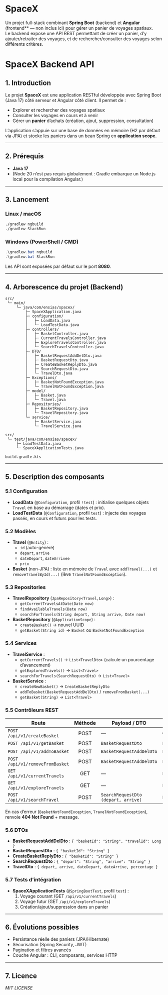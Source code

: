 # SpaceX

Un projet full-stack combinant **Spring Boot** (backend) et **Angular** (frontend** — non inclus ici) pour gérer un panier de voyages spatiaux.  
Le backend expose une API REST permettant de créer un panier, d’y ajouter/retraiter des voyages, et de rechercher/consulter des voyages selon différents critères.

# SpaceX Backend API

## 1. Introduction

Le projet **SpaceX** est une application RESTful développée avec Spring Boot (Java 17) côté serveur et Angular côté client. Il permet de :
- Explorer et rechercher des voyages spatiaux
- Consulter les voyages en cours et à venir
- Gérer un **panier** d’achats (création, ajout, suppression, consultation)

L’application s’appuie sur une base de données en mémoire (H2 par défaut via JPA) et stocke les paniers dans un bean Spring en **application scope**.

 ---

## 2. Prérequis

- **Java 17**
- (Node 20 n’est pas requis globalement : Gradle embarque un Node.js local pour la compilation Angular.)

 ---

## 3. Lancement

### Linux / macOS

 ```bash
 ./gradlew ngbuild
 ./gradlew StackRun
 ```

### Windows (PowerShell / CMD)

 ```powershell
 .\gradlew.bat ngbuild
 .\gradlew.bat StackRun
 ```

Les API sont exposées par défaut sur le port **8080**.

 ---

## 4. Arborescence du projet (Backend)

 ```
 src/
  └─ main/
      └─ java/com/ensias/spacex/
          ├─ SpaceXApplication.java
          ├─ configuration/
          │   ├─ LoadData.java
          │   └─ LoadTestData.java
          ├─ controllers/
          │   ├─ BasketController.java
          │   ├─ CurrentTravelsController.java
          │   ├─ ExploreTravelsController.java
          │   └─ SearchTravelsController.java
          ├─ DTO/
          │   ├─ BasketRequestAddDelDto.java
          │   ├─ BasketRequestDto.java
          │   ├─ CreateBasketReplyDto.java
          │   ├─ SearchRequestDto.java
          │   └─ TravelDto.java
          ├─ Exceptions/
          │   ├─ BasketNotFoundException.java
          │   └─ TravelNotFoundException.java
          ├─ model/
          │   ├─ Basket.java
          │   └─ Travel.java
          ├─ Repositories/
          │   ├─ BasketRepository.java
          │   └─ TravelRepository.java
          └─ service/
              ├─ BasketService.java
              └─ TravelService.java
 
 src/
  └─ test/java/com/ensias/spacex/
      ├─ LoadTestData.java
      └─ SpaceXApplicationTests.java
 
 build.gradle.kts
 ```

 ---

## 5. Description des composants

### 5.1 Configuration

- **LoadData** (`@Configuration`, profil `!test`) : initialise quelques objets `Travel` en base au démarrage (dates et prix).
- **LoadTestData** (`@Configuration`, profil `test`) : injecte des voyages passés, en cours et futurs pour les tests.

### 5.2 Modèles

- **Travel** (`@Entity`) :
    - `id` (auto-généré)
    - `depart`, `arrive`
    - `dateDepart`, `dateArrivee`
    - `prix`
- **Basket** (non-JPA) : liste en mémoire de `Travel` avec `addTravel(...)` et `removeTravelById(...)` (lève `TravelNotFoundException`).

### 5.3 Repositories

- **TravelRepository** (`JpaRepository<Travel,Long>`) :
    - `getCurrentTravelsAtDate(Date now)`
    - `findAvailableTravels(Date now)`
    - `searchForTravels(String depart, String arrive, Date now)`
- **BasketRepository** (`@ApplicationScope`) :
    - `createBasket()` → nouvel UUID
    - `getBasket(String id)` → `Basket` ou `BasketNotFoundException`

### 5.4 Services

- **TravelService** :
    - `getCurrentTravels()` → `List<TravelDto>` (calcule un pourcentage d’avancement)
    - `getExploredTravels()` → `List<Travel>`
    - `searchForTravels(SearchRequestDto)` → `List<Travel>`
- **BasketService** :
    - `createNewBasket()` → `CreateBasketReplyDto`
    - `addToBasket(BasketRequestAddDelDto)` / `removeFromBasket(...)`
    - `getBasket(String)` → `List<Travel>`




### 5.5 Contrôleurs REST

| Route                             | Méthode | Payload / DTO                        | Retour                  |
 |-----------------------------------|:-------:|--------------------------------------|-------------------------|
| `POST /api/v1/createBasket`       | POST    | —                                    | `CreateBasketReplyDto`  |
| `POST /api/v1/getBasket`          | POST    | `BasketRequestDto`                   | `List<Travel>`          |
| `POST /api/v1/addToBasket`        | POST    | `BasketRequestAddDelDto`             | `List<Travel>`          |
| `POST /api/v1/removeFromBasket`   | POST    | `BasketRequestAddDelDto`             | `List<Travel>`          |
| `GET  /api/v1/currentTravels`     | GET     | —                                    | `List<TravelDto>`       |
| `GET  /api/v1/exploreTravels`     | GET     | —                                    | `List<Travel>`          |
| `POST /api/v1/searchTravel`       | POST    | `SearchRequestDto (depart, arrive)`  | `List<Travel>`          |

En cas d’erreur (`BasketNotFoundException`, `TravelNotFoundException`), renvoie **404 Not Found** + message.


### 5.6 DTOs

- **BasketRequestAddDelDto** : `{ "basketId": "String", "travelId": Long }`
- **BasketRequestDto**       : `{ "basketId": "String" }`
- **CreateBasketReplyDto**   : `{ "basketId": "String" }`
- **SearchRequestDto**       : `{ "depart": "String", "arrive": "String" }`
- **TravelDto**              : `{ depart, arrive, dateDepart, dateArrive, percentage }`

### 5.7 Tests d’intégration

- **SpaceXApplicationTests** (`@SpringBootTest`, profil `test`) :
    1. Voyage courant (GET `/api/v1/currentTravels`)
    2. Voyage futur (GET `/api/v1/exploreTravels`)
    3. Création/ajout/suppression dans un panier

 ---

## 6. Évolutions possibles

- Persistance réelle des paniers (JPA/Hibernate)
- Sécurisation (Spring Security, JWT)
- Pagination et filtres avancés
- Couche Angular : CLI, composants, services HTTP

 ---

## 7. Licence

_MIT LICENSE_

